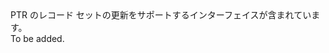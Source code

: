 <Namespace Name="Microsoft.Azure.Management.Dns.Fluent.DnsRecordSet.UpdatePtrRecordSet">
  <Docs>
    <summary>PTR のレコード セットの更新をサポートするインターフェイスが含まれています。</summary> 
    <remarks>To be added.</remarks>
  </Docs>
</Namespace>
